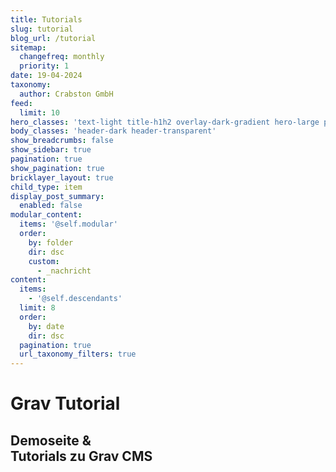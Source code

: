 ```yaml
---
title: Tutorials
slug: tutorial
blog_url: /tutorial
sitemap:
  changefreq: monthly
  priority: 1
date: 19-04-2024
taxonomy:
  author: Crabston GmbH
feed:
  limit: 10
hero_classes: 'text-light title-h1h2 overlay-dark-gradient hero-large parallax'
body_classes: 'header-dark header-transparent'
show_breadcrumbs: false
show_sidebar: true
pagination: true
show_pagination: true
bricklayer_layout: true
child_type: item
display_post_summary:
  enabled: false
modular_content:
  items: '@self.modular'
  order:
    by: folder
    dir: dsc
    custom:
      - _nachricht
content:
  items:
    - '@self.descendants'
  limit: 8
  order:
    by: date
    dir: dsc
  pagination: true
  url_taxonomy_filters: true
---
```


# Grav Tutorial
## Demoseite & <br> Tutorials zu Grav CMS
